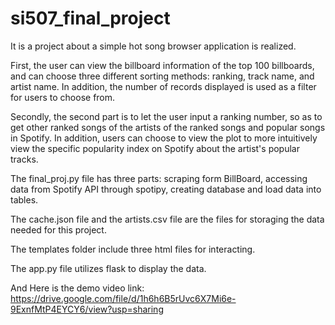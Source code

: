 # si507_final_project

It is a project about a simple hot song browser application is realized. 

First, the user can view the billboard information of the top 100 billboards, and can choose three different sorting methods: ranking, track name, and artist name. In addition, the number of records displayed is used as a filter for users to choose from. 

Secondly, the second part is to let the user input a ranking number, so as to get other ranked songs of the artists of the ranked songs and popular songs in Spotify. In addition, users can choose to view the plot to more intuitively view the specific popularity index on Spotify about the artist's popular tracks.

The final_proj.py file has three parts: scraping form BillBoard, accessing data from Spotify API through spotipy, creating database and load data into tables.

The cache.json file and the artists.csv file are the files for storaging the data needed for this project.

The templates folder include three html files for interacting.

The app.py file utilizes flask to display the data.

And Here is the demo video link: https://drive.google.com/file/d/1h6h6B5rUvc6X7Mi6e-9ExnfMtP4EYCY6/view?usp=sharing
